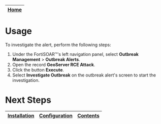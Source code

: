 [Home](../README.md) |
| -------------------------------------------- |

# Usage

To investigate the alert, perform the following steps:

1. Under the FortiSOAR&trade;'s left navigation panel, select **Outbreak Management** > **Outbreak Alerts**.
2. Open the record **GeoServer RCE Attack**.
3. Click the button **Execute**.
4. Select **Investigate Outbreak** on the outbreak alert's screen to start the investigation.

# Next Steps

| [Installation](./setup.md#installation) | [Configuration](./setup.md#configuration) | [Contents](./contents.md) |
|-----------------------------------------|-------------------------------------------|---------------------------|